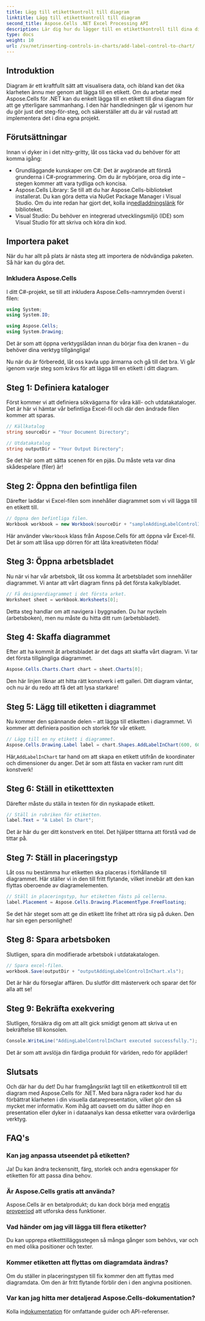 ```yaml
---
title: Lägg till etikettkontroll till diagram
linktitle: Lägg till etikettkontroll till diagram
second_title: Aspose.Cells .NET Excel Processing API
description: Lär dig hur du lägger till en etikettkontroll till dina diagram i Aspose.Cells för .NET med denna steg-för-steg-guide. Förbättra din datavisualisering.
type: docs
weight: 10
url: /sv/net/inserting-controls-in-charts/add-label-control-to-chart/
---
```

## Introduktion

Diagram är ett kraftfullt sätt att visualisera data, och ibland kan det öka klarheten ännu mer genom att lägga till en etikett. Om du arbetar med Aspose.Cells för .NET kan du enkelt lägga till en etikett till dina diagram för att ge ytterligare sammanhang. I den här handledningen går vi igenom hur du gör just det steg-för-steg, och säkerställer att du är väl rustad att implementera det i dina egna projekt.

## Förutsättningar

Innan vi dyker in i det nitty-gritty, låt oss täcka vad du behöver för att komma igång:

- Grundläggande kunskaper om C#: Det är avgörande att förstå grunderna i C#-programmering. Om du är nybörjare, oroa dig inte – stegen kommer att vara tydliga och koncisa.
- Aspose.Cells Library: Se till att du har Aspose.Cells-biblioteket installerat. Du kan göra detta via NuGet Package Manager i Visual Studio. Om du inte redan har gjort det, kolla in[nedladdningslänk](https://releases.aspose.com/cells/net/) för biblioteket.
- Visual Studio: Du behöver en integrerad utvecklingsmiljö (IDE) som Visual Studio för att skriva och köra din kod.

## Importera paket

När du har allt på plats är nästa steg att importera de nödvändiga paketen. Så här kan du göra det.

### Inkludera Aspose.Cells

I ditt C#-projekt, se till att inkludera Aspose.Cells-namnrymden överst i filen:

```csharp
using System;
using System.IO;

using Aspose.Cells;
using System.Drawing;
```

Det är som att öppna verktygslådan innan du börjar fixa den kranen – du behöver dina verktyg tillgängliga!

Nu när du är förberedd, låt oss kavla upp ärmarna och gå till det bra. Vi går igenom varje steg som krävs för att lägga till en etikett i ditt diagram.

## Steg 1: Definiera kataloger

Först kommer vi att definiera sökvägarna för våra käll- och utdatakataloger. Det är här vi hämtar vår befintliga Excel-fil och där den ändrade filen kommer att sparas.

```csharp
// Källkatalog
string sourceDir = "Your Document Directory";

// Utdatakatalog
string outputDir = "Your Output Directory";
```

Se det här som att sätta scenen för en pjäs. Du måste veta var dina skådespelare (filer) är!

## Steg 2: Öppna den befintliga filen

Därefter laddar vi Excel-filen som innehåller diagrammet som vi vill lägga till en etikett till. 

```csharp
// Öppna den befintliga filen.
Workbook workbook = new Workbook(sourceDir + "sampleAddingLabelControlInChart.xls");
```

 Här använder vi`Workbook` klass från Aspose.Cells för att öppna vår Excel-fil. Det är som att låsa upp dörren för att låta kreativiteten flöda!

## Steg 3: Öppna arbetsbladet

Nu när vi har vår arbetsbok, låt oss komma åt arbetsbladet som innehåller diagrammet. Vi antar att vårt diagram finns på det första kalkylbladet.

```csharp
// Få designerdiagrammet i det första arket.
Worksheet sheet = workbook.Worksheets[0];
```

Detta steg handlar om att navigera i byggnaden. Du har nyckeln (arbetsboken), men nu måste du hitta ditt rum (arbetsbladet).

## Steg 4: Skaffa diagrammet

Efter att ha kommit åt arbetsbladet är det dags att skaffa vårt diagram. Vi tar det första tillgängliga diagrammet.

```csharp
Aspose.Cells.Charts.Chart chart = sheet.Charts[0];
```

Den här linjen liknar att hitta rätt konstverk i ett galleri. Ditt diagram väntar, och nu är du redo att få det att lysa starkare!

## Steg 5: Lägg till etiketten i diagrammet

Nu kommer den spännande delen – att lägga till etiketten i diagrammet. Vi kommer att definiera position och storlek för vår etikett.

```csharp
// Lägg till en ny etikett i diagrammet.
Aspose.Cells.Drawing.Label label = chart.Shapes.AddLabelInChart(600, 600, 350, 900);
```

 Här,`AddLabelInChart` tar hand om att skapa en etikett utifrån de koordinater och dimensioner du anger. Det är som att fästa en vacker ram runt ditt konstverk!

## Steg 6: Ställ in etiketttexten

Därefter måste du ställa in texten för din nyskapade etikett. 

```csharp
// Ställ in rubriken för etiketten.
label.Text = "A Label In Chart";
```

Det är här du ger ditt konstverk en titel. Det hjälper tittarna att förstå vad de tittar på.

## Steg 7: Ställ in placeringstyp

Låt oss nu bestämma hur etiketten ska placeras i förhållande till diagrammet. Här ställer vi in den till fritt flytande, vilket innebär att den kan flyttas oberoende av diagramelementen.

```csharp
// Ställ in placeringstyp, hur etiketten fästs på cellerna.
label.Placement = Aspose.Cells.Drawing.PlacementType.FreeFloating; 
```

Se det här steget som att ge din etikett lite frihet att röra sig på duken. Den har sin egen personlighet!

## Steg 8: Spara arbetsboken

Slutligen, spara din modifierade arbetsbok i utdatakatalogen. 

```csharp
// Spara excel-filen.
workbook.Save(outputDir + "outputAddingLabelControlInChart.xls");
```

Det är här du förseglar affären. Du slutför ditt mästerverk och sparar det för alla att se!

## Steg 9: Bekräfta exekvering

Slutligen, försäkra dig om att allt gick smidigt genom att skriva ut en bekräftelse till konsolen.

```csharp
Console.WriteLine("AddingLabelControlInChart executed successfully.");
```

Det är som att avslöja din färdiga produkt för världen, redo för applåder!

## Slutsats

Och där har du det! Du har framgångsrikt lagt till en etikettkontroll till ett diagram med Aspose.Cells för .NET. Med bara några rader kod har du förbättrat klarheten i din visuella datarepresentation, vilket gör den så mycket mer informativ. Kom ihåg att oavsett om du sätter ihop en presentation eller dyker in i dataanalys kan dessa etiketter vara ovärderliga verktyg.

## FAQ's

### Kan jag anpassa utseendet på etiketten?
Ja! Du kan ändra teckensnitt, färg, storlek och andra egenskaper för etiketten för att passa dina behov.

### Är Aspose.Cells gratis att använda?
 Aspose.Cells är en betalprodukt; du kan dock börja med en[gratis provperiod](https://releases.aspose.com/) att utforska dess funktioner.

### Vad händer om jag vill lägga till flera etiketter?
Du kan upprepa etiketttilläggsstegen så många gånger som behövs, var och en med olika positioner och texter.

### Kommer etiketten att flyttas om diagramdata ändras?
Om du ställer in placeringstypen till fix kommer den att flyttas med diagramdata. Om den är fritt flytande förblir den i den angivna positionen.

### Var kan jag hitta mer detaljerad Aspose.Cells-dokumentation?
 Kolla in[dokumentation](https://reference.aspose.com/cells/net/) för omfattande guider och API-referenser.